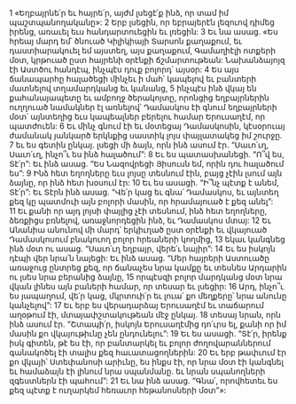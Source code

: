 1 «Եղբայրնե՛ր եւ հայրե՛ր, այժմ լսեցէ՛ք ինձ, որ տամ իմ պաշտպանողականը»: 2 Երբ լսեցին, որ եբրայերէն լեզուով դիմեց իրենց, առաւել եւս հանդարտուեցին եւ լռեցին: 3 Եւ նա ասաց. «Ես հրեայ մարդ եմ՝ ծնուած Կիլիկիայի Տարսոն քաղաքում, եւ դաստիարակուել եմ այստեղ, այս քաղաքում, Գամաղիէլի ոտքերի մօտ, կրթուած ըստ հայրենի օրէնքի ճշմարտութեան: Նախանձայոյզ էի Աստծու հանդէպ, ինչպէս դուք բոլորդ՝ այսօր: 4 Ես այս ճանապարհը հալածեցի մինչեւ ի մահ՝ կապելով եւ բանտերի մատնելով տղամարդկանց եւ կանանց, 5 ինչպէս ինձ վկայ են քահանայապետը եւ ամբողջ ծերակոյտը, որոնցից եղբայրներին ուղղուած նամակներ էլ առնելով՝ Դամասկոս էի գնում եղբայրների մօտ՝ այնտեղից եւս կապեալներ բերելու համար Երուսաղէմ, որ պատժուեն: 6 Եւ մինչ գնում էի եւ մօտեցայ Դամասկոսին, կէսօրուայ ժամանակ յանկարծ երկնքից սաստիկ լոյս փայլատակեց իմ շուրջը. 7 եւ ես գետին ընկայ. լսեցի մի ձայն, որն ինձ ասում էր. “Սաւո՛ւղ, Սաւո՛ւղ, ինչո՞ւ ես ինձ հալածում”: 8 Եւ ես պատասխանեցի. “Ո՞վ ես, Տէ՛ր”: Եւ ինձ ասաց. “Ես Նազովրեցի Յիսուսն եմ, որին դու հալածում ես”: 9 Ինձ հետ եղողները եւս լոյսը տեսնում էին, բայց չէին լսում այն ձայնը, որ ինձ հետ խօսում էր: 10 Եւ ես ասացի. “Ի՞նչ պէտք է անեմ, Տէ՛ր”: Եւ Տէրն ինձ ասաց. “Վե՛ր կաց եւ գնա՛ Դամասկոս, եւ այնտեղ քեզ կը պատմուի այն բոլորի մասին, որ հրամայուած է քեզ անել”: 11 Եւ քանի որ այդ լոյսի փայլից չէի տեսնում, ինձ հետ եղողները, ձեռքիցս բռնելով, առաջնորդեցին ինձ, եւ Դամասկոս մտայ: 12 Եւ Անանիա անունով մի մարդ՝ երկիւղած ըստ օրէնքի եւ վկայուած Դամասկոսում բնակուող բոլոր հրեաների կողմից, 13 եկաւ կանգնեց ինձ մօտ ու ասաց. “Սաւո՛ւղ եղբայր, վերե՛ւ նայիր”: 14 Եւ ես իսկոյն դէպի վեր նրա՛ն նայեցի: Եւ ինձ ասաց. “Մեր հայրերի Աստուածը առաջուց ընտրեց քեզ, որ ճանաչես նրա կամքը եւ տեսնես Արդարին ու լսես նրա բերանից ձայնը, 15 որպէսզի բոլոր մարդկանց մօտ նրա վկան լինես այն բաների համար, որ տեսար եւ լսեցիր: 16 Արդ, ինչո՞ւ ես յապաղում, վե՛ր կաց, մկրտուի՛ր եւ լուա՛ քո մեղքերը՝ նրա անունը կանչելով”: 17 Եւ երբ ես վերադարձայ Երուսաղէմ եւ տաճարում աղօթում էի, մտայափշտակութեան մէջ ընկայ. 18 տեսայ նրան, որն ինձ ասում էր. “Շտապի՛ր, իսկոյն Երուսաղէմից դո՛ւրս ել, քանի որ իմ մասին քո վկայութիւնը չեն ընդունելու”: 19 Եւ ես ասացի. “Տէ՛ր, իրենք իսկ գիտեն, թէ ես էի, որ բանտարկել եւ բոլոր ժողովարաններում գանակոծել էի տալիս քեզ հաւատացողներին: 20 Եւ երբ թափւում էր քո վկայի՝ Ստեփանոսի արիւնը, ես ինքս էի, որ նրա մօտ էի կանգնել եւ համաձայն էի լինում նրա սպանմանը. եւ նրան սպանողների զգեստներն էի պահում”: 21 Եւ նա ինձ ասաց. “Գնա՛, որովհետեւ ես քեզ պէտք է ուղարկեմ հեռաւոր հեթանոսների մօտ”»:
